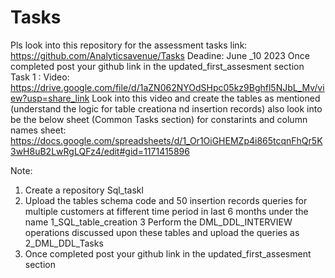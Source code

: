 # Tasks
Pls look into this repository for the assessment tasks
link: https://github.com/Analyticsavenue/Tasks
Deadine: June _10 2023
Once completed post your github link in the updated_first_assesment section
Task 1 : 
Video: https://drive.google.com/file/d/1aZN062NYOdSHpc05kz9Bghfl5NJbL_Mv/view?usp=share_link
Look into this video and create the tables as mentioned (understand the logic for table creationa nd insertion records)
also look into be the below sheet (Common Tasks section) for constarints and column names
sheet: https://docs.google.com/spreadsheets/d/1_Or1OiGHEMZp4i865tcqnFhQr5K3wH8uB2LwRgLQFz4/edit#gid=1171415896

Note:
1. Create a repository Sql_taskl
2. Upload the tables schema code and 50 insertion records queries for multiple customers at fifferent time period in last 6 months under the name 1_SQL_table_creation
3 Perform the DML_DDL_INTERVIEW operations discussed upon these tables and upload the queries as 2_DML_DDL_Tasks
4. Once completed post your github link in the updated_first_assesment section

